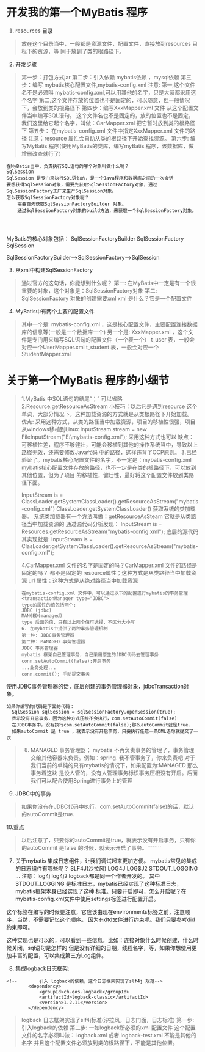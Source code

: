 # 开发我的第一个MyBatis 程序

1. resources 目录
> 放在这个目录当中，一般都是资源文件，配置文件，直接放到resources 目标下的资源，等
> 同于放到了类的根路径下。
>
2. 开发步骤
> 第一步：打包方式jar
> 第二步：引入依赖
>   mybatis依赖 ，mysql依赖
> 第三步：编写 mybatis核心配置文件,mybatis-config.xml
>   注意: 
>           第一,这个文件名不是必须叫 mybatis-config.xml,可以用其他的名字，只是大家都采用这个名字
>           第二,这个文件存放的位置也不是固定的，可以随意，但一般情况下，会放到类的根路径下
>第四步：编写XxxMapper.xml 文件
> 从这个配置文件当中编写SQL语句。
> 这个文件名也不是固定的，放的位置也不是固定，我们这里给它起个名字，叫做：CarMapper.xml
> 把它暂时放到类的根路径下
> 第五步： 在mybatis-config.xml 文件中指定XxxMapper.xml 文件的路径
> <mapper resource="CarMapper.xml">
> 注意：resource 属性会自动从类的根路径下开始查找资源。
> 第六步: 编写MyBatis 程序(使用MyBatis的类库，编写myBatis 程序，该数据库，做增删改查就行了)
```text
在MyBatis当中，负责执行SQL语句的哪个对象叫做什么呢？
SqlSession 
SqlSession 是专门来执行SQL语句的，是一个Java程序和数据库之间的一次会话
要想获得SqlSession对象，需要先获取SqlSessionFactory对象，通过SqlSessionFactory工厂来生产SqlSession对象。
怎么获取SqlSessionFactory对象呢？
    需要首先获取SqlSessionFactoryBuilder 对象。
    通过SqlSessionFactory对象的build方法，来获取一个SqlSessionFactory对象。
   
   
   
```

MyBatis的核心对象包括：
    SqlSessionFactoryBuilder
    SqlSessionFactory
    SqlSession

SqlSessionFactoryBuilder-->SqlSessionFactory-->SqlSession




3. 从xml中构建SqlSessionFactory
> 通过官方的这句话，你能想到什么呢？
>   第一: 在MyBatis中一定是有一个很重要的对象，这个对象是：SqlSessionFactory对象
>   第二: SqlSessionFactory 对象的创建需要xml
>  xml 是什么？它是一个配置文件
> 
4. MyBatis中有两个主要的配置文件
> 其中一个是: mybatis-config.xml ，这是核心配置文件，主要配置连接数据库的信息等(一般是一个数据库一个)
> 另一个是: XxxMapper.xml ，这个文件是专门用来编写SQL语句的配置文件（一个表一个）
>   t_user 表，一般会对应一个UserMapper.xml
>   t_student 表，一般会对应一个StudentMapper.xml



# 关于第一个MyBatis 程序的小细节
> 1.MyBatis 中SQL语句的结尾“；” 可以省略
> 2.Resource.getResourceAsStream
>   小技巧：以后凡是遇到resource 这个单词，大部分情况下，这种加载资源的方式就是从类根路径下开始加载。
>   优点: 采用这种方式，从类的路径当中加载资源，项目的移植性很强，项目从windows移植到Linux
> InputStream stream = new FileInputStream("E:\\mybatis-config.xml"); 采用这种方式也可以
> 缺点：可移植性差，程序不够健壮，可能会移植到其他的操作系统当中，导致以上路径无效，还需要修改Java代码
> 中的路径，这样违背了OCP原则。
> 3.已经验证了。mybatis核心配置文件的名字，不一定是：mybatis-config.xml 
>   mybatis核心配置文件存放的路径，也不一定是在类的根路径下，可以放到其他位置，但为了项目
> 的移植性，健壮性，最好将这个配置文件放到类路径下面。
> 
> InputStream is = ClassLoader.getSystemClassLoader().getResourceAsStream("mybatis-config.xml")
> ClassLoader.getSystemClassLoader() 获取系统的类加载器。
> 系统类加载器有一个方法叫做：getResourceAsSteam
> 它就是从类路径当中加载资源的
> 通过源代码分析发现：
>   InputStream is = Resources.getResourceAsStream("mybatis-config.xml");
>   底层的源代码其实现就是:
> InputStream is = ClasLoader.getSystemClassLoader().getResourceAsStream("mybatis-config.xml");
> 
> 
> 
> 4.CarMapper.xml 文件的名字是固定的吗？CarMapper.xml 文件的路径是固定的吗？
> 都不是固定的
> <mapper resource="CarMapper.xml"> resource属性；这种方式是从类路径当中加载资源
> <mapper url="file:///e:/C8arMapper.xml"> url 属性；这种方式是从绝对路径当中加载资源

> ````````5. 关于 mybatis 的事务管理机制（深度剖析）
> 在mybatis-config.xml 文件中，可以通过以下的配置进行mybatis的事务管理
> <transactionManager type="JDBC">
> type的属性的值包括两个: 
> JDBC (jdbc)
> MANGED(managed)
> type 后面的值，只有以上两个值可选择，不区分大小写
> 6. 在mybatis中提供了两种事务管理机制
>第一种: JDBC事务管理器
> 第二种: MANAGED 事务管理器
> JDBC 事务管理器
> mybatis 框架自己管理事务，自己采用原生的JDBC代码去管理事务
> conn.setAutoCommit(false);开启事务
> ...业务处理...
> conn.commit(); 手动提交事务
使用JDBC事务管理器的话，底层创建的事务管理器对象，jdbcTransaction对象。
```text
如果你编写的代码是下面的代码：
  SqlSession sqlSession = sqlSessionFactory.openSession(true);
  表示没有开启事务，因为这种方式压根不会执行，com.setAutoCommit(false)
  在JDBC事务中，没有执行com.setAutoCommit(false);那么autoCommit就是true.
  如果autoCommit 是 true ，就表示没有开启事务，只要执行任意一条DML语句就提交了一次
```
> 8. MANAGED 事务管理器；
> mybatis 不再负责事务的管理了，事务管理交给其他容器来负责。例如：spring.
> 我不管事务了，你来负责吧
> 对于我们当前的单纯的只有mybatis的情况下，如果配置为:MANAGED 那么事务着这块
> 是没人管的，没有人管理事务标识事务压根没有开启。后面我们可以配合使用Spring进行事务上的管理

9. JDBC中的事务
> 如果你没有在JDBC代码中执行，com.setAutoCommit(false)的话，默认的autoCommit是true.
> 
>
10.重点
> 以后注意了，只要你的autoCommit是true，就表示没有开启事务，只有你
> 的autoCommit 是false 的时候，就表示开启了事务。````````

7. 关于mybatis 集成日志组件，让我们调试起来更加方便。
mybatis常见的集成的日志组件有哪些呢？
SLF4J(沙拉风)
LOG4J
LOG$J2
STDOUT_LOGGING
...
注意：log4j log4j2 logback都是同一个作者开发的。
其中STDOUT_LOGGING 是标准日志，mybatis已经实现了这种标准日志，mybatis框架本身已经实现了这种
标准。只要开启即可，怎么开启呢？在mybatis-config.xml文件中使用settings标签进行配置开启。
<settings>
    <setting name="logImpl" value="STDOUT_LOGGING"/>
<settings>
这个标签在编写的时候要注意，它应该由现在environments标签之前，注意顺序，当然，不需要记忆这个顺序。
因为有dtd文件进行约束呢。我们只要参考did约束即可。


这种实现也是可以的，可以看到一些信息，比如：连接对象什么时候创建，什么时候关闭，sql语句是怎样的
但是没有详细的日期，线程名字，等，如果你想使用更加丰富的配置，可以集成第三方Log组件。

8. 集成logback日志框架:
```text
<!--        引入 logback的依赖，这个日志框架实现了slf4j 规范-->
        <dependency>
            <groupId>ch.qos.logback</groupId>
            <artifactId>logback-classic</artifactId>
            <version>1.2.11</version>
        </dependency>
```
> logback 日志框架实现了slf4j标准(沙拉风，日志门面，日志标准)
> 第一步: 引入logback的依赖
> 第二步: 一如logback所必须的xml 配置文件
>   这个配置文件的名字必须叫做： logback.xml 或者 logback-test.xml 不能是其他的名字
> 并且这个配置文件必须放到类的根路径下，不能是其他位置。

